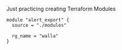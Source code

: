 Just practicing creating Terraform Modules

```HCL
module "alert_export" {
  source = "./modules"

  rg_name = "walla"
}
```

